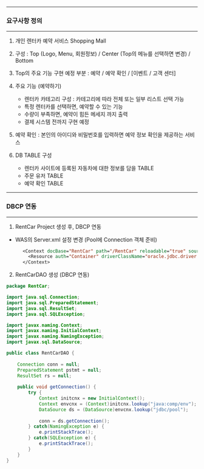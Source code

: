 -----
### 요구사항 정의
-----
1. 개인 렌터카 예약 서비스 Shopping Mall
2. 구성 : Top (Logo, Menu, 회원정보) / Center (Top의 메뉴를 선택하면 변경) / Bottom
3. Top의 주요 기능 구현 예정 부분 : 예약 / 예약 확인 / [이벤트 / 고객 센터]
  
4. 주요 기능 (예약하기)
   - 렌터카 카테고리 구성 : 카테고리에 따라 전체 또는 일부 리스트 선택 가능 
   - 특정 렌터카를 선택하면, 예약할 수 있는 기능
   - 수량이 부족하면, 예약이 힘든 메세지 까지 출력
   - 결제 시스템 전까지 구현 예정
     
5. 예약 확인 : 본인의 아이디와 비밀번호를 입력하면 예약 정보 확인을 제공하는 서비스

6. DB TABLE 구성
   - 렌터카 사이트에 등록된 자동차에 대한 정보를 담을 TABLE
   - 주문 유저 TABLE
   - 예약 확인 TABLE
  
-----
### DBCP 연동
-----
1. RentCar Project 생성 후, DBCP 연동

  - WAS의 Server.xml 설정 변경 (Pool에 Connection 객체 준비)
```jsp
      <Context docBase="RentCar" path="/RentCar" reloadable="true" source="org.eclipse.jst.jee.server:RentCar">
      	<Resource auth="Container" driverClassName="oracle.jdbc.driver.OracleDriver" loginTimeout="10" maxWaits="5000" name="jdbc/pool" password="1234" type="javax.sql.DataSource" url="jdbc:oracle:thin:@localhost:1521:xe" username="dbPractice"/>
      </Context>
```

2. RentCarDAO 생성 (DBCP 연동)
```java
package RentCar;

import java.sql.Connection;
import java.sql.PreparedStatement;
import java.sql.ResultSet;
import java.sql.SQLException;

import javax.naming.Context;
import javax.naming.InitialContext;
import javax.naming.NamingException;
import javax.sql.DataSource;

public class RentCarDAO {
	
	Connection conn = null;
	PreparedStatement pstmt = null;
	ResultSet rs = null;
	
	public void getConnection() {
		try {
			Context initcnx = new InitialContext();
			Context envcnx = (Context)initcnx.lookup("java:comp/env");
			DataSource ds = (DataSource)envcnx.lookup("jdbc/pool");
			
			conn = ds.getConnection();
		} catch(NamingException e) {
			e.printStackTrace();
		} catch(SQLException e) {
			e.printStackTrace();
		}
	}
}
```

